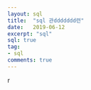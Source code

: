 ```yaml
---
layout: sql
title:  "sql 관ddddddd련"
date:   2019-06-12
excerpt: "sql"
sql: true
tag:
- sql 
comments: true
---
```

r

